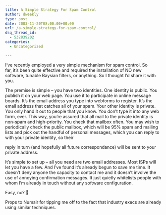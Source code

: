 ```yaml
---
title: A Simple Strategy For Spam Control
author: dweekly
type: post
date: 2003-11-20T08:00:00+00:00
url: /a-simple-strategy-for-spam-control/
dsq_thread_id:
  - 532839202
categories:
  - Uncategorized

---
```

I&#8217;ve recently employed a very simple mechanism for spam control. So far, it&#8217;s been quite effective and required the installation of NO new software, tunable Baysian filters, or anything. So I thought I&#8217;d share it with you.

The premise is simple &#8211; you have two identities. One identity is public. You publish it on your web page. You use it to participate in online message boards. It&#8217;s the email address you type into webforms to register. It&#8217;s the email address that catches all of your spam. Your other identity is private. You only hand it out to people that you know. You don&#8217;t type it into any web form, ever. This way, you&#8217;re assured that all mail to the private identity is non-spam and high-priority. You check that mailbox often. You may wish to periodically check the public mailbox, which will be 95% spam and mailing lists and pick out the handful of personal messages, which you can reply to with your private identity, so their
  
reply in turn (and hopefully all future correspondance) will be sent to your private address.

It&#8217;s simple to set up &#8211; all you need are two email addresses. Most ISPs will let you have a few. And I&#8217;ve found it&#8217;s already begun to save me time. It doesn&#8217;t deny anyone the capacity to contact me and it doesn&#8217;t involve the use of annoying confirmation messages. It just quietly whitelists people with whom I&#8217;m already in touch without any software configuration.

Easy, no? 🙂

Props to Numair for tipping me off to the fact that industry execs are already using similar techniques.